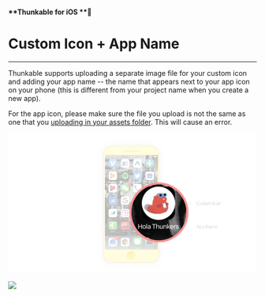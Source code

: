 #### **Thunkable for iOS **

# Custom Icon + App Name

---

Thunkable supports uploading a separate image file for your custom icon and adding your app name -- the name that appears next to your app icon on your phone \(this is different from your project name when you create a new app\).

For the app icon, please make sure the file you upload is not the same as one that you [uploading in your assets folder](/ios/components/app-settings/upload-media.md). This will cause an error. 

![](/assets/custom-icon-ios-1.png)

![](https://github.com/thunkable/docs-thunkable-com/blob/master/assets/custom-icon-ios.gif?raw=true)

